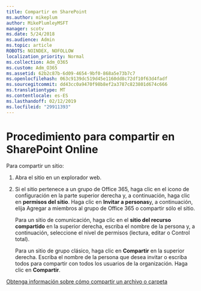 ```yaml
---
title: Compartir en SharePoint
ms.author: mikeplum
author: MikePlumleyMSFT
manager: scotv
ms.date: 5/24/2018
ms.audience: Admin
ms.topic: article
ROBOTS: NOINDEX, NOFOLLOW
localization_priority: Normal
ms.collection: Adm_O365
ms.custom: Adm_O365
ms.assetid: 62b2c87b-6d09-4654-9bf0-868a5e73b7c7
ms.openlocfilehash: 063c9139dc519d45e1160dd8c72df10f63d4fadf
ms.sourcegitcommit: dd43cc0a9470f98b8ef2a3787c823801d674c666
ms.translationtype: MT
ms.contentlocale: es-ES
ms.lasthandoff: 02/12/2019
ms.locfileid: "29911393"
---
```

# <a name="how-to-share-in-sharepoint-online"></a>Procedimiento para compartir en SharePoint Online

Para compartir un sitio:
  
1. Abra el sitio en un explorador web.
    
2. Si el sitio pertenece a un grupo de Office 365, haga clic en el icono de configuración en la parte superior derecha y, a continuación, haga clic en **permisos del sitio**. Haga clic en **Invitar a personas**y, a continuación, elija Agregar a miembros al grupo de Office 365 o compartir sólo el sitio. 
    
    Para un sitio de comunicación, haga clic en el **sitio del recurso compartido** en la superior derecha, escriba el nombre de la persona y, a continuación, seleccione el nivel de permisos (lectura, editar o Control total). 
    
    Para un sitio de grupo clásico, haga clic en **Compartir** en la superior derecha. Escriba el nombre de la persona que desea invitar o escriba todos para compartir con todos los usuarios de la organización. Haga clic en **Compartir**.
    
[Obtenga información sobre cómo compartir un archivo o carpeta](https://go.microsoft.com/fwlink/?linkid=511430)
  

